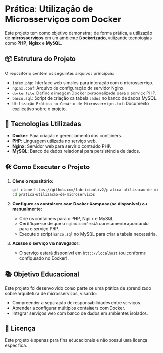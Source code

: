 
# Prática: Utilização de Microsserviços com Docker

Este projeto tem como objetivo demonstrar, de forma prática, a utilização de **microsserviços** em um ambiente **Dockerizado**, utilizando tecnologias como **PHP**, **Nginx** e **MySQL**.

## 📦 Estrutura do Projeto

O repositório contém os seguintes arquivos principais:

- `index.php`: Interface web simples para interação com o microsserviço.
- `nginx.conf`: Arquivo de configuração do servidor Nginx.
- `dockerfile`: Define a imagem Docker personalizada para o serviço PHP.
- `banco.sql`: Script de criação da tabela `dados` no banco de dados MySQL.
- `Utilização Prática no Cenário de Microsserviços.txt`: Documento explicativo sobre o projeto.

## 🚀 Tecnologias Utilizadas

- **Docker**: Para criação e gerenciamento dos containers.
- **PHP**: Linguagem utilizada no serviço web.
- **Nginx**: Servidor web para servir o conteúdo PHP.
- **MySQL**: Banco de dados relacional para persistência de dados.

## 🛠️ Como Executar o Projeto

1. **Clone o repositório:**

   ```bash
   git clone https://github.com/fabriciooliv2/pratica-utilizacao-de-microservicos.git
   cd pratica-utilizacao-de-microservicos
   ```

2. **Configure os containers com Docker Compose (se disponível) ou manualmente:**

   - Crie os containers para o PHP, Nginx e MySQL.
   - Certifique-se de que o `nginx.conf` está corretamente apontando para o serviço PHP.
   - Execute o script `banco.sql` no MySQL para criar a tabela necessária.

3. **Acesse o serviço via navegador:**

   - O serviço estará disponível em `http://localhost` (ou conforme configurado no Docker).

## 📚 Objetivo Educacional

Este projeto foi desenvolvido como parte de uma prática de aprendizado sobre arquitetura de microsserviços, visando:

- Compreender a separação de responsabilidades entre serviços.
- Aprender a configurar múltiplos containers com Docker.
- Integrar serviços web com banco de dados em ambientes isolados.

## 📄 Licença

Este projeto é apenas para fins educacionais e não possui uma licença específica.
